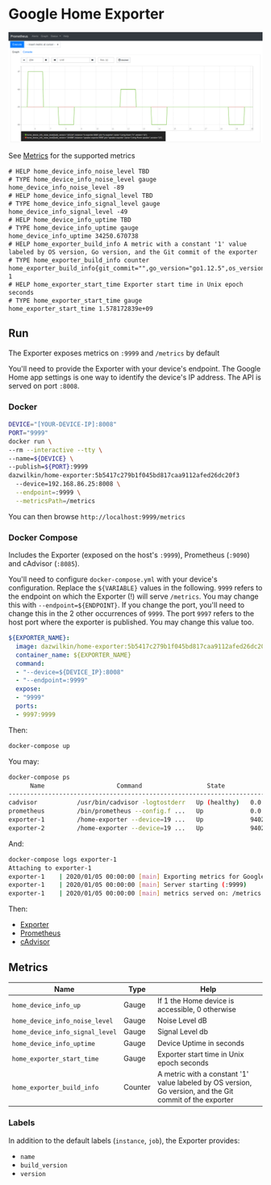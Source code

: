 # Google Home Exporter

![Noise Level Graph](./noiselevel.png)

See [Metrics](#metrics) for the supported metrics

```
# HELP home_device_info_noise_level TBD
# TYPE home_device_info_noise_level gauge
home_device_info_noise_level -89
# HELP home_device_info_signal_level TBD
# TYPE home_device_info_signal_level gauge
home_device_info_signal_level -49
# HELP home_device_info_uptime TBD
# TYPE home_device_info_uptime gauge
home_device_info_uptime 34250.670738
# HELP home_exporter_build_info A metric with a constant '1' value labeled by OS version, Go version, and the Git commit of the exporter
# TYPE home_exporter_build_info counter
home_exporter_build_info{git_commit="",go_version="go1.12.5",os_version=""} 1
# HELP home_exporter_start_time Exporter start time in Unix epoch seconds
# TYPE home_exporter_start_time gauge
home_exporter_start_time 1.578172839e+09
```

## Run

The Exporter exposes metrics on `:9999` and `/metrics` by default

You'll need to provide the Exporter with your device's endpoint. The Google Home app settings is one way to identify the device's IP address. The API is served on port `:8008`.

### Docker

```bash
DEVICE="[YOUR-DEVICE-IP]:8008"
PORT="9999"
docker run \
--rm --interactive --tty \
--name=${DEVICE} \
--publish=${PORT}:9999
dazwilkin/home-exporter:5b5417c279b1f045bd817caa9112afed26dc20f3
  --device=192.168.86.25:8008 \
  --endpoint=:9999 \
  --metricsPath=/metrics
```

You can then browse `http://localhost:9999/metrics`

### Docker Compose

Includes the Exporter (exposed on the host's `:9999`), Prometheus (`:9090`) and cAdvisor (`:8085`).

You'll need to configure `docker-compose.yml` with your device's configuration. Replace the `${VARIABLE}` values in the following. `9999` refers to the endpoint on which the Exporter (!) will serve `/metrics`. You may change this with `--endpoint=${ENDPOINT}`. If you change the port, you'll need to change this in the 2 other occurrences of `9999`. The port `9997` refers to the host port where the exporter is published. You may change this value too.

```YAML
${EXPORTER_NAME}:
  image: dazwilkin/home-exporter:5b5417c279b1f045bd817caa9112afed26dc20f3
  container_name: ${EXPORTER_NAME}
  command:
  - "--device=${DEVICE_IP}:8008"
  - "--endpoint=:9999"
  expose:
  - "9999"
  ports:
  - 9997:9999
```

Then:

```bash
docker-compose up
```

You may:

```bash
docker-compose ps
      Name                    Command                  State                    Ports              
---------------------------------------------------------------------------------------------------
cadvisor           /usr/bin/cadvisor -logtostderr   Up (healthy)   0.0.0.0:8085->8080/tcp          
prometheus         /bin/prometheus --config.f ...   Up             0.0.0.0:9090->9090/tcp          
exporter-1         /home-exporter --device=19 ...   Up             9402/tcp, 0.0.0.0:9998->9999/tcp
exporter-2         /home-exporter --device=19 ...   Up             9402/tcp, 0.0.0.0:9997->9999/tcp
```

And:

```bash
docker-compose logs exporter-1
Attaching to exporter-1
exporter-1    | 2020/01/05 00:00:00 [main] Exporting metrics for Google Home device (192.168.1.24:8008)
exporter-1    | 2020/01/05 00:00:00 [main] Server starting (:9999)
exporter-1    | 2020/01/05 00:00:00 [main] metrics served on: /metrics
```

Then:

+ [Exporter](http://localhost:9999)
+ [Prometheus](http://localhost:9090)
+ [cAdvisor](http://localhost:8085)

## Metrics

| Name | Type | Help
| ---- | ---- | ----
| `home_device_info_up`           | Gauge   | If 1 the Home device is accessible, 0 otherwise
| `home_device_info_noise_level`  | Gauge   | Noise Level dB
| `home_device_info_signal_level` | Gauge   | Signal Level db
| `home_device_info_uptime`       | Gauge   | Device Uptime in seconds
| `home_exporter_start_time`      | Gauge   | Exporter start time in Unix epoch seconds
| `home_exporter_build_info`      | Counter | A metric with a constant '1' value labeled by OS version, Go version, and the Git commit of the exporter

### Labels

In addition to the default labels (`instance`, `job`), the Exporter provides:

+ `name`
+ `build_version`
+ `version`
